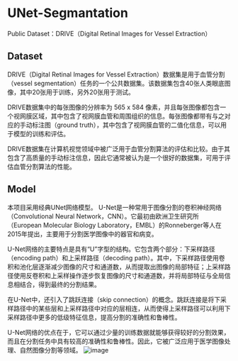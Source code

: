 # UNet-Segmantation
Public Dataset：DRIVE（Digital Retinal Images for Vessel Extraction）


## Dataset
DRIVE（Digital Retinal Images for Vessel Extraction）数据集是用于血管分割（vessel segmentation）任务的一个公共数据集。该数据集包含40张人类眼底图像，其中20张用于训练，另外20张用于测试。

DRIVE数据集中的每张图像的分辨率为 565 x 584 像素，并且每张图像都包含一个视网膜区域，其中包含了视网膜血管和周围组织的信息。每张图像都带有与之对应的手动标注图（ground truth），其中包含了视网膜血管的二值化信息，可以用于模型的训练和评估。

DRIVE数据集在计算机视觉领域中被广泛用于血管分割算法的评估和比较。由于其包含了高质量的手动标注信息，因此它通常被认为是一个很好的数据集，可用于评估血管分割算法的性能。

## Model
本项目采用经典UNet网络模型。
U-Net是一种常用于图像分割的卷积神经网络（Convolutional Neural Network，CNN）。它最初由欧洲卫生研究所（European Molecular Biology Laboratory，EMBL）的Ronneberger等人在2015年提出，主要用于分割医学图像中的器官和病变。

U-Net网络的主要特点是具有“U”字型的结构。它包含两个部分：下采样路径（encoding path）和上采样路径（decoding path）。其中，下采样路径使用卷积和池化层逐渐减少图像的尺寸和通道数，从而提取出图像的局部特征；上采样路径使用反卷积和上采样操作逐步恢复图像的尺寸和通道数，并将局部特征与全局信息相结合，得到最终的分割结果。

在U-Net中，还引入了跳跃连接（skip connection）的概念。跳跃连接是将下采样路径中的某些层和上采样路径中对应的层相连，从而使得上采样路径可以利用下采样路径中更多的低级特征信息，提高分割的准确性和鲁棒性。

U-Net网络的优点在于，它可以通过少量的训练数据就能够获得较好的分割效果，而且在分割任务中具有较高的准确性和鲁棒性。因此，它被广泛应用于医学图像处理、自然图像分割等领域。
![image](https://user-images.githubusercontent.com/92668045/223342415-c360d326-bb3f-47ed-904a-49d0b13df461.png)
